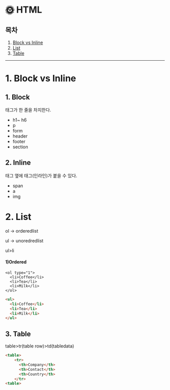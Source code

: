 # 🌞 HTML

## 목차

1. [Block vs Inline](#1-Block-vs-Inline)
2. [List](#2-List)
3. [Table](#3-Table)

---

# 1. Block vs Inline

##  1. Block

<p> 태그가 한 줄을 차지한다.
<br>


- h1~ h6
- p
- form
- header
- footer
- section

## 2. Inline

<p>  태그 옆에 태그(인라인)가 붙을 수 있다.
<br>


- span
- a
- img

# 2. List

<p>ol -> orderedlist
<p>ul -> unoredredlist
<p>ul>li


#### 1)Ordered

```
<ol type="1">
  <li>Coffee</li>
  <li>Tea</li>
  <li>Milk</li>
</ol>
```

```html
<ul>
  <li>Coffee</li>
  <li>Tea</li>
  <li>Milk</li>
</ul>
```

 ## 3. Table

table>tr(table row)>td(tabledata)

```html
<table>
    <tr>
      <th>Company</th>
      <th>Contact</th>
      <th>Country</th>
    </tr>
<table>
```
